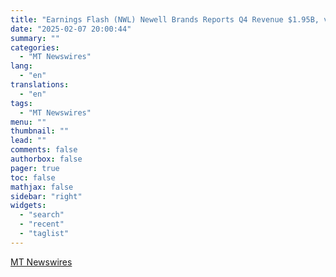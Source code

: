 ```yaml
---
title: "Earnings Flash (NWL) Newell Brands Reports Q4 Revenue $1.95B, vs. FactSet Est of $1.96B"
date: "2025-02-07 20:00:44"
summary: ""
categories:
  - "MT Newswires"
lang:
  - "en"
translations:
  - "en"
tags:
  - "MT Newswires"
menu: ""
thumbnail: ""
lead: ""
comments: false
authorbox: false
pager: true
toc: false
mathjax: false
sidebar: "right"
widgets:
  - "search"
  - "recent"
  - "taglist"
---
```




[MT Newswires](https://www.tradingview.com/news/mtnewswires.com:20250207:A3312302:0/)
